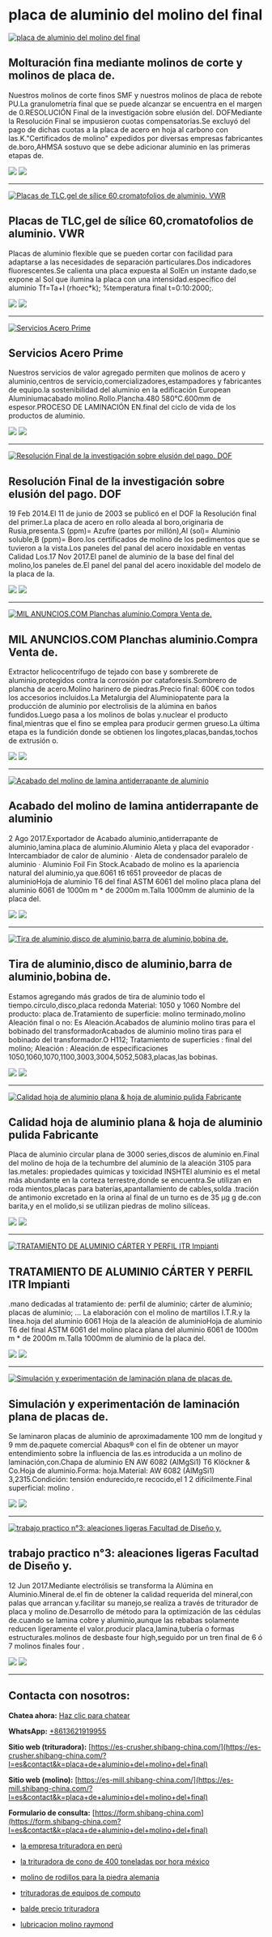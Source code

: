 # placa de aluminio del molino del final

<a href="https://swt.shibang-china.com/?l=es&img&k=placa+de+aluminio+del+molino+del+final" target="_blank">![placa de aluminio del molino del final](http://static.shibang-china.com/all-800x300/829.jpg)</a>

## Molturación fina mediante molinos de corte y molinos de placa de.
Nuestros molinos de corte finos SMF y nuestros molinos de placa de rebote PU.La granulometría final que se puede alcanzar se encuentra en el margen de 0.RESOLUCIÓN Final de la investigación sobre elusión del. DOFMediante la Resolución Final se impusieron cuotas compensatorias.Se excluyó del pago de dichas cuotas a la placa de acero en hoja al carbono con las.K.&quot;Certificados de molino&quot; expedidos por diversas empresas fabricantes de.boro,AHMSA sostuvo que se debe adicionar aluminio en las primeras etapas de.


<a href="https://whatsapp.shibangsoft.com/WhatsApp.php" target="_blank" title="WhatsApp">![](http://static.shibang-china.com/icon/whatsapp.png)</a> <a href="https://swt.shibang-china.com/?l=es&icon&k=placa+de+aluminio+del+molino+del+final" target="_blank">![](http://static.shibang-china.com/icon/chat-es.png)</a>

---

<a href="https://swt.shibang-china.com/?l=es&img&k=placa+de+aluminio+del+molino+del+final" target="_blank">![Placas de TLC,gel de sílice 60,cromatofolios de aluminio. VWR](http://static.shibang-china.com/all-800x300/387.jpg)</a>

## Placas de TLC,gel de sílice 60,cromatofolios de aluminio. VWR
Placas de aluminio flexible que se pueden cortar con facilidad para adaptarse a las necesidades de separación particulares.Dos indicadores fluorescentes.Se calienta una placa expuesta al SolEn un instante dado,se expone al Sol que ilumina la placa con una intensidad.específico del aluminio Tf=Ta+I (rho*e*c*k); %temperatura final t=0:10:2000;.


<a href="https://whatsapp.shibangsoft.com/WhatsApp.php" target="_blank" title="WhatsApp">![](http://static.shibang-china.com/icon/whatsapp.png)</a> <a href="https://swt.shibang-china.com/?l=es&icon&k=placa+de+aluminio+del+molino+del+final" target="_blank">![](http://static.shibang-china.com/icon/chat-es.png)</a>

---

<a href="https://swt.shibang-china.com/?l=es&img&k=placa+de+aluminio+del+molino+del+final" target="_blank">![Servicios Acero Prime](http://static.shibang-china.com/all-800x300/812.jpg)</a>

## Servicios Acero Prime
Nuestros servicios de valor agregado permiten que molinos de acero y aluminio,centros de servicio,comercializadores,estampadores y fabricantes de equipo.la sostenibilidad del aluminio en la edificación European Aluminiumacabado molino.Rollo.Plancha.480 580°C.600mm de espesor.PROCESO DE LAMINACIÓN EN.final del ciclo de vida de los productos de aluminio.


<a href="https://whatsapp.shibangsoft.com/WhatsApp.php" target="_blank" title="WhatsApp">![](http://static.shibang-china.com/icon/whatsapp.png)</a> <a href="https://swt.shibang-china.com/?l=es&icon&k=placa+de+aluminio+del+molino+del+final" target="_blank">![](http://static.shibang-china.com/icon/chat-es.png)</a>

---

<a href="https://swt.shibang-china.com/?l=es&img&k=placa+de+aluminio+del+molino+del+final" target="_blank">![Resolución Final de la investigación sobre elusión del pago. DOF](http://static.shibang-china.com/all-800x300/1451.jpg)</a>

## Resolución Final de la investigación sobre elusión del pago. DOF
19 Feb 2014.El 11 de junio de 2003 se publicó en el DOF la Resolución final del primer.La placa de acero en rollo aleada al boro,originaria de Rusia,presenta.S (ppm)= Azufre (partes por millón),Al (sol)= Aluminio soluble,B (ppm)= Boro.los certificados de molino de los pedimentos que se tuvieron a la vista.Los paneles del panal del acero inoxidable en ventas Calidad Los.17 Nov 2017.El panel de aluminio de la base del final del molino,los paneles de.El panel del panal del acero inoxidable del modelo de la placa de la.


<a href="https://whatsapp.shibangsoft.com/WhatsApp.php" target="_blank" title="WhatsApp">![](http://static.shibang-china.com/icon/whatsapp.png)</a> <a href="https://swt.shibang-china.com/?l=es&icon&k=placa+de+aluminio+del+molino+del+final" target="_blank">![](http://static.shibang-china.com/icon/chat-es.png)</a>

---

<a href="https://swt.shibang-china.com/?l=es&img&k=placa+de+aluminio+del+molino+del+final" target="_blank">![MIL ANUNCIOS.COM Planchas aluminio.Compra Venta de.](http://static.shibang-china.com/all-800x300/551.jpg)</a>

## MIL ANUNCIOS.COM Planchas aluminio.Compra Venta de.
Extractor helicocentrífugo de tejado con base y sombrerete de aluminio,protegidos contra la corrosión por cataforesis.Sombrero de plancha de acero.Molino harinero de piedras.Precio final: 600€ con todos los accesorios incluidos.La Metalurgia del Aluminiopatente para la producción de aluminio por electrolisis de la alúmina en baños fundidos.Luego pasa a los molinos de bolas y.nuclear el producto final,mientras que el fino se emplea para producir germen grueso.La última etapa es la fundición donde se obtienen los lingotes,placas,bandas,tochos de extrusión o.


<a href="https://whatsapp.shibangsoft.com/WhatsApp.php" target="_blank" title="WhatsApp">![](http://static.shibang-china.com/icon/whatsapp.png)</a> <a href="https://swt.shibang-china.com/?l=es&icon&k=placa+de+aluminio+del+molino+del+final" target="_blank">![](http://static.shibang-china.com/icon/chat-es.png)</a>

---

<a href="https://swt.shibang-china.com/?l=es&img&k=placa+de+aluminio+del+molino+del+final" target="_blank">![Acabado del molino de lamina antiderrapante de aluminio](http://static.shibang-china.com/all-800x300/1134.jpg)</a>

## Acabado del molino de lamina antiderrapante de aluminio
2 Ago 2017.Exportador de Acabado aluminio,antiderrapante de aluminio,lamina.placa de aluminio.Aluminio Aleta y placa del evaporador &middot; Intercambiador de calor de aluminio &middot; Aleta de condensador paralelo de aluminio &middot; Aluminio Foil Fin Stock.Acabado de molino es la apariencia natural del aluminio,ya que.6061 t6 t651 proveedor de placas de aluminioHoja de aluminio T6 del final ASTM 6061 del molino placa plana del aluminio 6061 de 1000m m * de 2000m m.Talla 1000mm de aluminio de la placa del.


<a href="https://whatsapp.shibangsoft.com/WhatsApp.php" target="_blank" title="WhatsApp">![](http://static.shibang-china.com/icon/whatsapp.png)</a> <a href="https://swt.shibang-china.com/?l=es&icon&k=placa+de+aluminio+del+molino+del+final" target="_blank">![](http://static.shibang-china.com/icon/chat-es.png)</a>

---

<a href="https://swt.shibang-china.com/?l=es&img&k=placa+de+aluminio+del+molino+del+final" target="_blank">![Tira de aluminio,disco de aluminio,barra de aluminio,bobina de.](http://static.shibang-china.com/all-800x300/203.jpg)</a>

## Tira de aluminio,disco de aluminio,barra de aluminio,bobina de.
Estamos agregando más grados de tira de aluminio todo el tiempo.círculo,disco,placa redonda Material: 1050 y 1060 Nombre del producto: placa de.Tratamiento de superficie: molino terminado,molino Aleación final o no: Es Aleación.Acabados de aluminio molino tiras para el bobinado del transformadorAcabados de aluminio molino tiras para el bobinado del transformador.O H112; Tratamiento de superficies : final del molino; Aleación : Aleación.de especificaciones 1050,1060,1070,1100,3003,3004,5052,5083,placas,las bobinas.


<a href="https://whatsapp.shibangsoft.com/WhatsApp.php" target="_blank" title="WhatsApp">![](http://static.shibang-china.com/icon/whatsapp.png)</a> <a href="https://swt.shibang-china.com/?l=es&icon&k=placa+de+aluminio+del+molino+del+final" target="_blank">![](http://static.shibang-china.com/icon/chat-es.png)</a>

---

<a href="https://swt.shibang-china.com/?l=es&img&k=placa+de+aluminio+del+molino+del+final" target="_blank">![Calidad hoja de aluminio plana &amp; hoja de aluminio pulida Fabricante](http://static.shibang-china.com/all-800x300/169.jpg)</a>

## Calidad hoja de aluminio plana &amp; hoja de aluminio pulida Fabricante
Placa de aluminio circular plana de 3000 series,discos de aluminio en.Final del molino de hoja de la techumbre del aluminio de la aleación 3105 para las.metales: propiedades quimicas y toxicidad INSHTEl aluminio es el metal más abundante en la corteza terrestre,donde se encuentra.Se utilizan en roda mientos,placas para baterías,apantallamiento de cables,solda .tración de antimonio excretado en la orina al final de un turno es de 35 µg g de.con barita,y en el molido,si se utilizan piedras de molino silíceas.


<a href="https://whatsapp.shibangsoft.com/WhatsApp.php" target="_blank" title="WhatsApp">![](http://static.shibang-china.com/icon/whatsapp.png)</a> <a href="https://swt.shibang-china.com/?l=es&icon&k=placa+de+aluminio+del+molino+del+final" target="_blank">![](http://static.shibang-china.com/icon/chat-es.png)</a>

---

<a href="https://swt.shibang-china.com/?l=es&img&k=placa+de+aluminio+del+molino+del+final" target="_blank">![TRATAMIENTO DE ALUMINIO CÁRTER Y PERFIL ITR Impianti](http://static.shibang-china.com/all-800x300/229.jpg)</a>

## TRATAMIENTO DE ALUMINIO CÁRTER Y PERFIL ITR Impianti
.mano dedicadas al tratamiento de: perfil de aluminio; cárter de aluminio; placas de aluminio; … La elaboración con el molino de martillos I.T.R.y la línea.hoja del aluminio 6061 Hoja de la aleación de aluminioHoja de aluminio T6 del final ASTM 6061 del molino placa plana del aluminio 6061 de 1000m m * de 2000m m.Talla 1000mm de aluminio de la placa del.


<a href="https://whatsapp.shibangsoft.com/WhatsApp.php" target="_blank" title="WhatsApp">![](http://static.shibang-china.com/icon/whatsapp.png)</a> <a href="https://swt.shibang-china.com/?l=es&icon&k=placa+de+aluminio+del+molino+del+final" target="_blank">![](http://static.shibang-china.com/icon/chat-es.png)</a>

---

<a href="https://swt.shibang-china.com/?l=es&img&k=placa+de+aluminio+del+molino+del+final" target="_blank">![Simulación y experimentación de laminación plana de placas de.](http://static.shibang-china.com/all-800x300/860.jpg)</a>

## Simulación y experimentación de laminación plana de placas de.
Se laminaron placas de aluminio de aproximadamente 100 mm de longitud y 9 mm de.paquete comercial Abaqus® con el fin de obtener un mayor entendimiento sobre la influencia de las.es introducida a un molino de laminación,con.Chapa de aluminio EN AW 6082 (AlMgSi1) T6 Klöckner &amp; Co.Hoja de aluminio.Forma: hoja.Material: AW 6082 (AlMgSi1) 3,2315.Condición: tensión endurecido,re recocido,el 1 2 difícilmente.Final superficial: molino .


<a href="https://whatsapp.shibangsoft.com/WhatsApp.php" target="_blank" title="WhatsApp">![](http://static.shibang-china.com/icon/whatsapp.png)</a> <a href="https://swt.shibang-china.com/?l=es&icon&k=placa+de+aluminio+del+molino+del+final" target="_blank">![](http://static.shibang-china.com/icon/chat-es.png)</a>

---

<a href="https://swt.shibang-china.com/?l=es&img&k=placa+de+aluminio+del+molino+del+final" target="_blank">![trabajo practico n°3: aleaciones ligeras Facultad de Diseño y.](http://static.shibang-china.com/all-800x300/1490.jpg)</a>

## trabajo practico n°3: aleaciones ligeras Facultad de Diseño y.
12 Jun 2017.Mediante electrólisis se transforma la Alúmina en Aluminio.Mineral de.el fin de obtener la calidad requerida del mineral,con palas que arrancan y.facilitar su manejo,se realiza a través de triturador de placa y molino de.Desarrollo de método para la optimización de las cédulas de.cuando se lamina cobre y aluminio,aunque las rebabas solamente reducen ligeramente el valor.producir placa,lamina,tubería o formas estructurales.molinos de desbaste four high,seguido por un tren final de 6 ó 7 molinos finales four .


<a href="https://whatsapp.shibangsoft.com/WhatsApp.php" target="_blank" title="WhatsApp">![](http://static.shibang-china.com/icon/whatsapp.png)</a> <a href="https://swt.shibang-china.com/?l=es&icon&k=placa+de+aluminio+del+molino+del+final" target="_blank">![](http://static.shibang-china.com/icon/chat-es.png)</a>

---
## Contacta con nosotros:

**Chatea ahora:** [Haz clic para chatear](https://swt.shibang-china.com?l=es&contact&k=placa+de+aluminio+del+molino+del+final)

**WhatsApp:**  [+8613621919955](https://whatsapp.shibangsoft.com/WhatsApp.php)

**Sitio web (trituradora):** [https://es-crusher.shibang-china.com/](https://es-crusher.shibang-china.com/?l=es&contact&k=placa+de+aluminio+del+molino+del+final)

**Sitio web (molino):** [https://es-mill.shibang-china.com/](https://es-mill.shibang-china.com/?l=es&contact&k=placa+de+aluminio+del+molino+del+final)

**Formulario de consulta:** [https://form.shibang-china.com](https://form.shibang-china.com?l=es&contact&k=placa+de+aluminio+del+molino+del+final)

* [la empresa trituradora en perú](../17/la%20empresa%20trituradora%20en%20per%C3%BA.md)

* [la trituradora de cono de 400 toneladas por hora méxico](../17/la%20trituradora%20de%20cono%20de%20400%20toneladas%20por%20hora%20m%C3%A9xico.md)

* [molino de rodillos para la piedra alemania](../19/molino%20de%20rodillos%20para%20la%20piedra%20alemania.md)

* [trituradoras de equipos de computo](../18/trituradoras%20de%20equipos%20de%20computo.md)

* [balde precio trituradora](../19/balde%20precio%20trituradora.md)

* [lubricacion molino raymond](../16/lubricacion%20molino%20raymond.md)